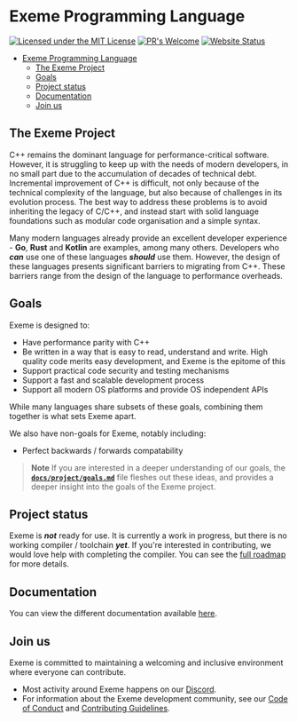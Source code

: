 <!-- Part of the Exeme language project, under the MIT license. See '/LICENSE' for license information. SPDX-License-Identifier: MIT License. -->

# Exeme Programming Language

[![Licensed under the MIT License](https://img.shields.io/badge/License-MIT-blue.svg)](https://github.com/skifli/exeme/blob/master/LICENSE)
[![PR's Welcome](https://img.shields.io/badge/PRs%20-welcome-brightgreen.svg)](https://github.com/skifli/exeme/pulls)
[![Website Status](https://img.shields.io/website?down_message=offline&up_message=online&url=https%3A%2F%2Fskifli.github.io%2Fexeme)](https://skifli.github.io/exeme)

- [Exeme Programming Language](#exeme-programming-language)
  - [The Exeme Project](#the-exeme-project)
  - [Goals](#goals)
  - [Project status](#project-status)
  - [Documentation](#documentation)
  - [Join us](#join-us)

## The Exeme Project

C++ remains the dominant language for performance-critical software. However, it is struggling to keep up with the needs of modern developers, in no small part due to the accumulation of decades of technical debt. Incremental improvement of C++ is difficult, not only because of the technical complexity of the language, but also because of challenges in its evolution process. The best way to address these problems is to avoid inheriting the legacy of C/C++, and instead start with solid language foundations such as modular code organisation and a simple syntax.

Many modern languages already provide an excellent developer experience - **Go**, **Rust** and **Kotlin** are examples, among many others. Developers who ***can*** use one of these languages ***should*** use them. However, the design of these languages presents significant barriers to migrating from C++. These barriers range from the design of the language to performance overheads.

## Goals

Exeme is designed to:

* Have performance parity with C++
* Be written in a way that is easy to read, understand and write. High quality code merits easy development, and Exeme is the epitome of this
* Support practical code security and testing mechanisms
* Support a fast and scalable development process
* Support all modern OS platforms and provide OS independent APIs

While many languages share subsets of these goals, combining them together is what sets Exeme apart.

We also have non-goals for Exeme, notably including:

* Perfect backwards / forwards compatability

> **Note** If you are interested in a deeper understanding of our goals, the [**`docs/project/goals.md`**](docs/project/goals.md) file fleshes out these ideas, and provides a deeper insight into the goals of the Exeme project.

## Project status

Exeme is ***not*** ready for use. It is currently a work in progress, but there is no working compiler / toolchain ***yet***. If you're interested in contributing, we would love help with completing the compiler. You can see the [full roadmap](/docs/project/roadmap.md) for more details.

## Documentation

You can view the different documentation available [here](docs/).

## Join us

Exeme is committed to maintaining a welcoming and inclusive environment where everyone can contribute.

* Most activity around Exeme happens on our [Discord](https://discord.gg/9SCfXMZKSf).
* For information about the Exeme development community, see our [Code of Conduct](CODE_OF_CONDUCT.md) and [Contributing Guidelines](CONTRIBUTING.md).